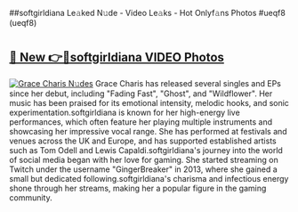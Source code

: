 ##softgirldiana Le𝚊ked N𝚞de - Video Le𝚊ks - Hot Onlyf𝚊ns Photos #ueqf8 (ueqf8)

# <h2><a href="https://mediaupload.pro?title=softgirldiana&ref=9FEB">🔗 New 👉🔴softgirldiana VIDEO Photos</a></h2>

[![Grace Charis N𝚞des](https://i.imgur.com/rIISA9y.gif)](https://mediaupload.pro?title=softgirldiana&ref=9FEB)
Grace Charis has released several singles and EPs since her debut, including "Fading Fast", "Ghost", and "Wildflower". Her music has been praised for its emotional intensity, melodic hooks, and sonic experimentation.softgirldiana is known for her high-energy live performances, which often feature her playing multiple instruments and showcasing her impressive vocal range. She has performed at festivals and venues across the UK and Europe, and has supported established artists such as Tom Odell and Lewis Capaldi.softgirldiana's journey into the world of social media began with her love for gaming. She started streaming on Twitch under the username "GingerBreaker" in 2013, where she gained a small but dedicated following.softgirldiana's charisma and infectious energy shone through her streams, making her a popular figure in the gaming community.